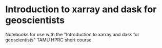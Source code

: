 # Introduction to xarray and dask for geoscientists

Notebooks for use with the "Introduction to xarray and dask for geoscientists" TAMU HPRC short course. 




